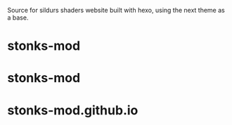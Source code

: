 Source for sildurs shaders website built with hexo, using the next theme as a base.
# stonks-mod
# stonks-mod
# stonks-mod.github.io
